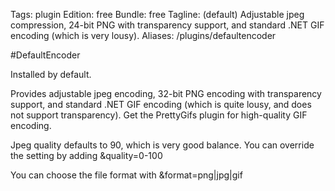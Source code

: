Tags: plugin
Edition: free
Bundle: free
Tagline: (default) Adjustable jpeg compression, 24-bit PNG with transparency support, and standard .NET GIF encoding (which is very lousy).
Aliases: /plugins/defaultencoder

#DefaultEncoder

Installed by default. 

Provides adjustable jpeg encoding, 32-bit PNG encoding with transparency support, and standard .NET GIF encoding (which is quite lousy, and does not support transparency). Get the PrettyGifs plugin for high-quality GIF encoding.

Jpeg quality defaults to 90, which is very good balance. You can override the setting by adding &quality=0-100

You can choose the file format with &format=png|jpg|gif



